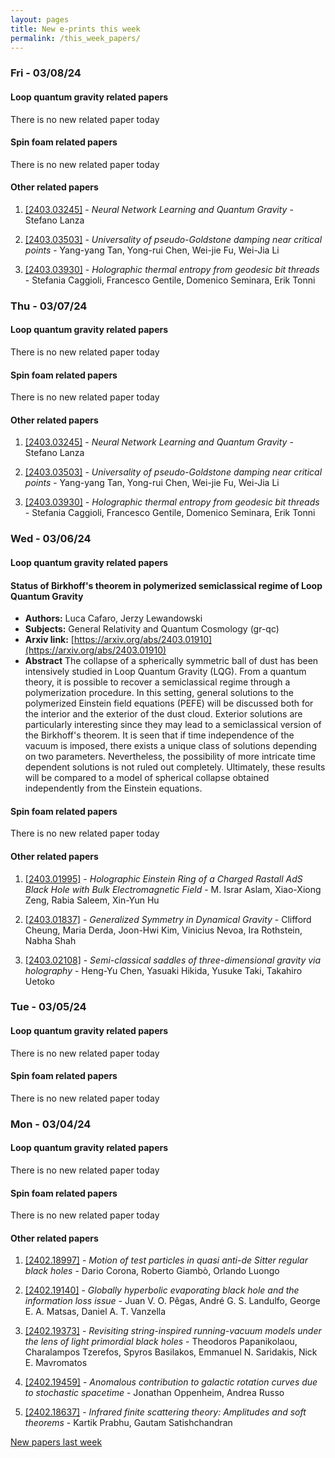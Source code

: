 ```yaml
---
layout: pages
title: New e-prints this week
permalink: /this_week_papers/
---
```




### Fri - 03/08/24

#### Loop quantum gravity related papers

There is no new related paper today 

#### Spin foam related papers

There is no new related paper today 



#### Other related papers

1. [[2403.03245]](https://arxiv.org/abs/2403.03245) - *Neural Network Learning and Quantum Gravity* - Stefano Lanza

1. [[2403.03503]](https://arxiv.org/abs/2403.03503) - *Universality of pseudo-Goldstone damping near critical points* - Yang-yang Tan, Yong-rui Chen, Wei-jie Fu, Wei-Jia Li

1. [[2403.03930]](https://arxiv.org/abs/2403.03930) - *Holographic thermal entropy from geodesic bit threads* - Stefania Caggioli, Francesco Gentile, Domenico Seminara, Erik Tonni



### Thu - 03/07/24

#### Loop quantum gravity related papers

There is no new related paper today 

#### Spin foam related papers

There is no new related paper today 



#### Other related papers

1. [[2403.03245]](https://arxiv.org/abs/2403.03245) - *Neural Network Learning and Quantum Gravity* - Stefano Lanza

1. [[2403.03503]](https://arxiv.org/abs/2403.03503) - *Universality of pseudo-Goldstone damping near critical points* - Yang-yang Tan, Yong-rui Chen, Wei-jie Fu, Wei-Jia Li

1. [[2403.03930]](https://arxiv.org/abs/2403.03930) - *Holographic thermal entropy from geodesic bit threads* - Stefania Caggioli, Francesco Gentile, Domenico Seminara, Erik Tonni



### Wed - 03/06/24

#### Loop quantum gravity related papers

#### **Status of Birkhoff's theorem in polymerized semiclassical regime of Loop  Quantum Gravity**
 - **Authors:** Luca Cafaro, Jerzy Lewandowski
 - **Subjects:** General Relativity and Quantum Cosmology (gr-qc)
 - **Arxiv link:** [https://arxiv.org/abs/2403.01910](https://arxiv.org/abs/2403.01910)
 - **Abstract**
 The collapse of a spherically symmetric ball of dust has been intensively studied in Loop Quantum Gravity (LQG). From a quantum theory, it is possible to recover a semiclassical regime through a polymerization procedure. In this setting, general solutions to the polymerized Einstein field equations (PEFE) will be discussed both for the interior and the exterior of the dust cloud. Exterior solutions are particularly interesting since they may lead to a semiclassical version of the Birkhoff's theorem. It is seen that if time independence of the vacuum is imposed, there exists a unique class of solutions depending on two parameters. Nevertheless, the possibility of more intricate time dependent solutions is not ruled out completely. Ultimately, these results will be compared to a model of spherical collapse obtained independently from the Einstein equations. 

#### Spin foam related papers

There is no new related paper today 



#### Other related papers

1. [[2403.01995]](https://arxiv.org/abs/2403.01995) - *Holographic Einstein Ring of a Charged Rastall AdS Black Hole with Bulk  Electromagnetic Field* - M. Israr Aslam, Xiao-Xiong Zeng, Rabia Saleem, Xin-Yun Hu

1. [[2403.01837]](https://arxiv.org/abs/2403.01837) - *Generalized Symmetry in Dynamical Gravity* - Clifford Cheung, Maria Derda, Joon-Hwi Kim, Vinicius Nevoa, Ira Rothstein, Nabha Shah

1. [[2403.02108]](https://arxiv.org/abs/2403.02108) - *Semi-classical saddles of three-dimensional gravity via holography* - Heng-Yu Chen, Yasuaki Hikida, Yusuke Taki, Takahiro Uetoko



### Tue - 03/05/24

#### Loop quantum gravity related papers

There is no new related paper today 

#### Spin foam related papers

There is no new related paper today 

### Mon - 03/04/24

#### Loop quantum gravity related papers

There is no new related paper today 

#### Spin foam related papers

There is no new related paper today 



#### Other related papers

1. [[2402.18997]](https://arxiv.org/abs/2402.18997) - *Motion of test particles in quasi anti-de Sitter regular black holes* - Dario Corona, Roberto Giambò, Orlando Luongo

1. [[2402.19140]](https://arxiv.org/abs/2402.19140) - *Globally hyperbolic evaporating black hole and the information loss  issue* - Juan V. O. Pêgas, André G. S. Landulfo, George E. A. Matsas, Daniel A. T. Vanzella

1. [[2402.19373]](https://arxiv.org/abs/2402.19373) - *Revisiting string-inspired running-vacuum models under the lens of light  primordial black holes* - Theodoros Papanikolaou, Charalampos Tzerefos, Spyros Basilakos, Emmanuel N. Saridakis, Nick E. Mavromatos

1. [[2402.19459]](https://arxiv.org/abs/2402.19459) - *Anomalous contribution to galactic rotation curves due to stochastic  spacetime* - Jonathan Oppenheim, Andrea Russo

1. [[2402.18637]](https://arxiv.org/abs/2402.18637) - *Infrared finite scattering theory: Amplitudes and soft theorems* - Kartik Prabhu, Gautam Satishchandran






[New papers last week]({{site.url}}/archived/weekly/pre-prints/2024/03/04/archived_weekly_papers.html)
